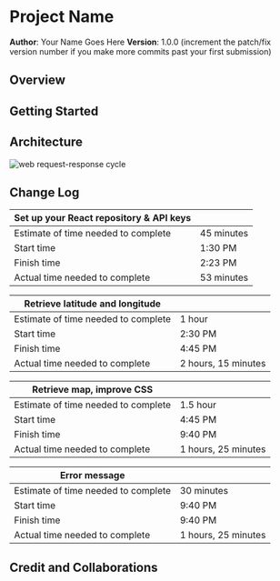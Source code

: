 # Project Name

**Author**: Your Name Goes Here
**Version**: 1.0.0 (increment the patch/fix version number if you make more commits past your first submission)

## Overview
<!-- Provide a high level overview of what this application is and why you are building it, beyond the fact that it's an assignment for this class. (i.e. What's your problem domain?) -->

## Getting Started
<!-- What are the steps that a user must take in order to build this app on their own machine and get it running? -->

## Architecture
<!-- Provide a detailed description of the application design. What technologies (languages, libraries, etc) you're using, and any other relevant design information. -->
![web request-response cycle](https://drive.google.com/file/d/1WEFXPBRqMY3SyXnAmwovbx8Q8F85OjnD/view?usp=sharing)

## Change Log

|Set up your React repository & API keys||
|---|---|
|Estimate of time needed to complete|45 minutes|
|Start time|1:30 PM|
|Finish time|2:23 PM|
|Actual time needed to complete|53 minutes|

|Retrieve latitude and longitude||
|---|---|
|Estimate of time needed to complete|1 hour|
|Start time|2:30 PM|
|Finish time|4:45 PM|
|Actual time needed to complete|2 hours, 15 minutes|

|Retrieve map, improve CSS||
|---|---|
|Estimate of time needed to complete|1.5 hour|
|Start time|4:45 PM|
|Finish time|9:40 PM|
|Actual time needed to complete|1 hours, 25 minutes|

|Error message||
|---|---|
|Estimate of time needed to complete|30 minutes|
|Start time|9:40 PM|
|Finish time|9:40 PM|
|Actual time needed to complete|1 hours, 25 minutes|

## Credit and Collaborations
<!-- Give credit (and a link) to other people or resources that helped you build this application. -->